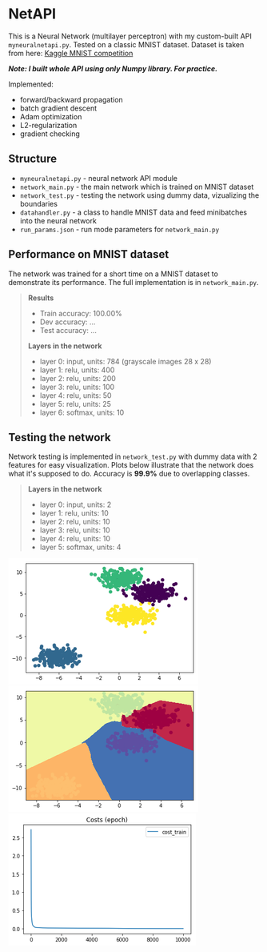 # NetAPI

This is a Neural Network (multilayer perceptron) with my custom-built API ``myneuralnetapi.py``. Tested on a classic MNIST dataset. Dataset is taken from here: [Kaggle MNIST competition](https://www.kaggle.com/c/digit-recognizer/data)

***Note: I built whole API using only Numpy library. For practice.***

Implemented:

* forward/backward propagation
* batch gradient descent
* Adam optimization
* L2-regularization
* gradient checking

## Structure

* ``myneuralnetapi.py`` - neural network API module
* ``network_main.py``   - the main network which is trained on MNIST dataset
* ``network_test.py``   - testing the network using dummy data, vizualizing the boundaries
* ``datahandler.py``    - a class to handle MNIST data and feed minibatches into the neural network
* ``run_params.json``   - run mode parameters for ``network_main.py``

## Performance on MNIST dataset

The network was trained for a short time on a MNIST dataset to demonstrate its performance. The full implementation is in ```network_main.py```.

> **Results**
> - Train accuracy: 100.00%
> - Dev accuracy:   ...
> - Test accuracy:  ...
>
> **Layers in the network**
> - layer 0: input, units: 784 (grayscale images 28 x 28)
> - layer 1: relu, units: 400
> - layer 2: relu, units: 200
> - layer 3: relu, units: 100
> - layer 4: relu, units: 50
> - layer 5: relu, units: 25
> - layer 6: softmax, units: 10

<!-- ![blobs](test_results/data.png) -->
<!-- ![learned boundaries](test_results/boundaries.png) -->
<!-- ![cost per iteration](test_results/cost.png) -->

## Testing the network

Network testing is implemented in ```network_test.py``` with dummy data with 2 features for easy visualization. Plots below illustrate that the network does what it's supposed to do. Accuracy is **99.9%** due to overlapping classes.

> **Layers in the network**
> - layer 0: input, units: 2
> - layer 1: relu, units: 10
> - layer 2: relu, units: 10
> - layer 3: relu, units: 10
> - layer 4: relu, units: 10
> - layer 5: softmax, units: 4

![blobs](test_results/data.png)
![learned boundaries](test_results/boundaries.png)
![cost per iteration](test_results/cost.png)
